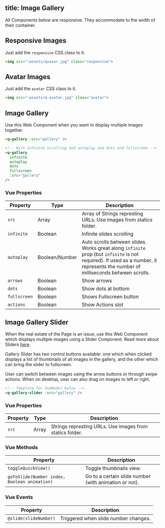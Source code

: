 title: Image Gallery
---
All Components below are responsive. They accommodate to the width of their container.
<input type="hidden" data-fullpage-demo="media/image-gallery">

## Responsive Images
Just add the `responsive` CSS class to it.

``` html
<img src="~assets/quasar.jpg" class="responsive">
```

## Avatar Images
Just add the `avatar` CSS class to it.

``` html
<img src="~assets/q-avatar.jpg" class="avatar">
```

## Image Gallery
Use this Web Component when you want to display multiple images together.

``` html
<q-gallery :src="gallery" />

<!-- With infinite scrolling and autoplay and dots and fullscreen -->
<q-gallery
  infinite
  autoplay
  dots
  fullscreen
  :src="gallery"
/>
```

### Vue Properties
| Property | Type | Description |
| --- | --- | --- |
| `src` | Array | Array of Strings represting URLs. Use images from statics folder. |
| `infinite` | Boolean | Infinite slides scrolling |
| `autoplay` | Boolean/Number | Auto scrolls between slides. Works great along `infinite` prop (but `infinite` is not required). If used as a number, it represents the number of milliseconds between scrolls. |
| `arrows` | Boolean | Show arrows |
| `dots` | Boolean | Show dots at bottom |
| `fullscreen` | Boolean | Shows Fullscreen button |
| `actions` | Boolean | Show Actions slot |

## Image Gallery Slider
When the real estate of the Page is an issue, use this Web Component which displays multiple images using a Slider Component. Read more about Sliders [here](/components/slider.html).

Gallery Slider has two control buttons available: one which when clicked displays a list of thumbnails of all images in the gallery, and the other which can bring the slider to fullscreen.

User can switch between images using the arrow buttons or through swipe actions. When on desktop, user can also drag on images to left or right.

``` html
<!-- Template for VueModel below -->
<q-gallery-slider :src="gallery" />
```

### Vue Properties
| Property | Type | Description |
| --- | --- | --- |
| `src` | Array | Strings represting URLs. Use images from statics folder. |

### Vue Methods
| Property | Description |
| --- | --- |
| `toggleQuickView()` | Toggle thumbnails view. |
| `goToSlide(Number index, Boolean animation)` | Go to a certain slide number (with animation or not). |

### Vue Events
| Property | Description |
| --- | --- |
| `@slide(slideNumber)` | Triggered when slide number changes. |
